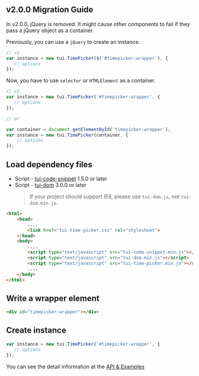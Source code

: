 ## v2.0.0 Migration Guide
In v2.0.0, jQuery is removed. It might cause other components to fail if they pass a jQuery object as a container.

Previously, you can use a `jQuery` to create an instance.
```javascript
// v1
var instance = new tui.TimePicker($('#timepicker-wrapper'), {
   // options
});
```

Now, you have to use `selector` or `HTMLElement` as a container.
```javascript
// v2
var instance = new tui.TimePicker('#timepicker-wrapper', {
   // options
});

// or

var container = document.getElementById('timepicker-wrapper');
var instance = new tui.TimePicker(container, {
    // options
});
```

## Load dependency files
* Script - [tui-code-snippet](https://github.com/nhn/tui.code-snippet) 1.5.0 or later
* Script - [tui-dom](https://github.com/nhn/tui.dom) 3.0.0 or later
    > If your project should support IE8, please use `tui-dom.js`, not `tui-dom.min.js`.

```html
<html>
    <head>
        ....
        <link href="tui-time-picker.css" rel="stylesheet">
    </head>
    <body>
        ....
        <script type="text/javascript" src="tui-code-snippet.min.js"></script>
        <script type="text/javascript" src="tui-dom.min.js"></script>
        <script type="text/javascript" src="tui-time-picker.min.js"></script>
        ....
    </body>
</html>
```

## Write a wrapper element

```html
<div id="timepicker-wrapper"></div>
```

## Create instance

```js
var instance = new tui.TimePicker('#timepicker-wrapper', {
   // options
});
```

You can see the detail information at the [API & Examples](https://nhn.github.io/tui.time-picker/latest)
